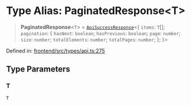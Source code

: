 # Type Alias: PaginatedResponse\<T\>

> **PaginatedResponse**\<`T`\> = [`ApiSuccessResponse`](ApiSuccessResponse.md)\<\{ `items`: `T`[]; `pagination`: \{ `hasNext`: `boolean`; `hasPrevious`: `boolean`; `page`: `number`; `size`: `number`; `totalElements`: `number`; `totalPages`: `number`; \}; \}\>

Defined in: [frontend/src/types/api.ts:275](https://github.com/lsendel/sass/blob/ca8b2b87627589617e0de57047e1f50d53e78078/frontend/src/types/api.ts#L275)

## Type Parameters

### T

`T`
